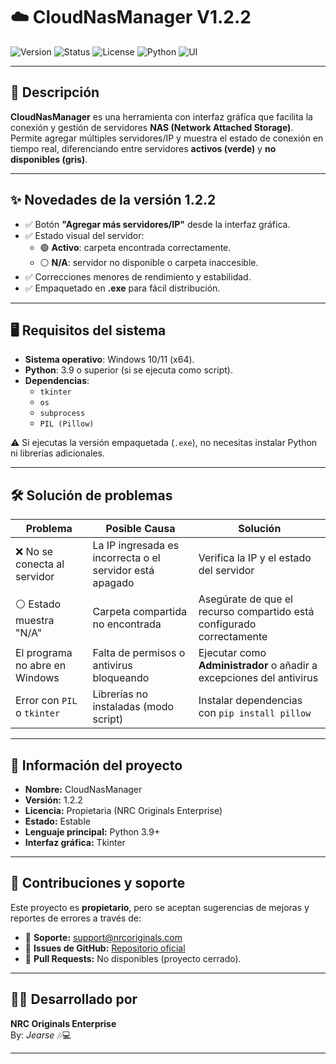 # ☁️ CloudNasManager V1.2.2

![Version](https://img.shields.io/badge/version-1.2.2-blue.svg)
![Status](https://img.shields.io/badge/status-stable-success.svg)
![License](https://img.shields.io/badge/license-Proprietary-red.svg)
![Python](https://img.shields.io/badge/python-3.9%2B-yellow.svg)
![UI](https://img.shields.io/badge/UI-Tkinter-orange.svg)

---

## 📌 Descripción
**CloudNasManager** es una herramienta con interfaz gráfica que facilita la conexión y gestión de servidores **NAS (Network Attached Storage)**.  
Permite agregar múltiples servidores/IP y muestra el estado de conexión en tiempo real, diferenciando entre servidores **activos (verde)** y **no disponibles (gris)**.

---

## ✨ Novedades de la versión 1.2.2
- ✅ Botón **"Agregar más servidores/IP"** desde la interfaz gráfica.  
- ✅ Estado visual del servidor:  
  - 🟢 **Activo**: carpeta encontrada correctamente.  
  - ⚪ **N/A**: servidor no disponible o carpeta inaccesible.  
- ✅ Correcciones menores de rendimiento y estabilidad.  
- ✅ Empaquetado en **.exe** para fácil distribución.  

---

## 🖥️ Requisitos del sistema
- **Sistema operativo**: Windows 10/11 (x64).  
- **Python**: 3.9 o superior (si se ejecuta como script).  
- **Dependencias**:
  - `tkinter`
  - `os`
  - `subprocess`
  - `PIL (Pillow)`  

⚠️ Si ejecutas la versión empaquetada (`.exe`), no necesitas instalar Python ni librerías adicionales.

---

## 🛠️ Solución de problemas

| Problema | Posible Causa | Solución |
|----------|---------------|----------|
| ❌ No se conecta al servidor | La IP ingresada es incorrecta o el servidor está apagado | Verifica la IP y el estado del servidor |
| ⚪ Estado muestra "N/A" | Carpeta compartida no encontrada | Asegúrate de que el recurso compartido está configurado correctamente |
| El programa no abre en Windows | Falta de permisos o antivirus bloqueando | Ejecutar como **Administrador** o añadir a excepciones del antivirus |
| Error con `PIL` o `tkinter` | Librerías no instaladas (modo script) | Instalar dependencias con `pip install pillow` |

---

## 📂 Información del proyecto
- **Nombre:** CloudNasManager  
- **Versión:** 1.2.2  
- **Licencia:** Propietaria (NRC Originals Enterprise)  
- **Estado:** Estable  
- **Lenguaje principal:** Python 3.9+  
- **Interfaz gráfica:** Tkinter  

---

## 🤝 Contribuciones y soporte
Este proyecto es **propietario**, pero se aceptan sugerencias de mejoras y reportes de errores a través de:  

- 📧 **Soporte:** support@nrcoriginals.com  
- 📝 **Issues de GitHub:** [Repositorio oficial](https://github.com/jearseco/CloudNasManager)  
- 🔧 **Pull Requests:** No disponibles (proyecto cerrado).  

---

## 👨‍💻 Desarrollado por
**NRC Originals Enterprise**  
By: *Jearse* 🎶💻  

---
